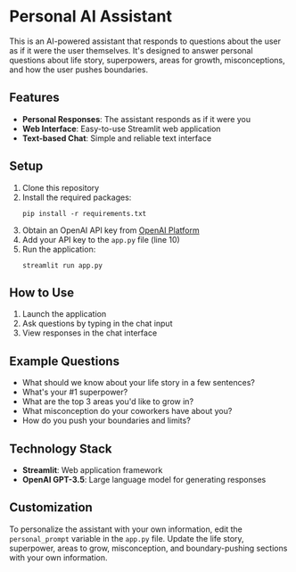 # Personal AI Assistant

This is an AI-powered assistant that responds to questions about the user as if it were the user themselves. It's designed to answer personal questions about life story, superpowers, areas for growth, misconceptions, and how the user pushes boundaries.

## Features

- **Personal Responses**: The assistant responds as if it were you
- **Web Interface**: Easy-to-use Streamlit web application
- **Text-based Chat**: Simple and reliable text interface

## Setup

1. Clone this repository
2. Install the required packages:
   ```
   pip install -r requirements.txt
   ```
3. Obtain an OpenAI API key from [OpenAI Platform](https://platform.openai.com/api-keys)
4. Add your API key to the `app.py` file (line 10)
5. Run the application:
   ```
   streamlit run app.py
   ```

## How to Use

1. Launch the application
2. Ask questions by typing in the chat input
3. View responses in the chat interface

## Example Questions

- What should we know about your life story in a few sentences?
- What's your #1 superpower?
- What are the top 3 areas you'd like to grow in?
- What misconception do your coworkers have about you?
- How do you push your boundaries and limits?

## Technology Stack

- **Streamlit**: Web application framework
- **OpenAI GPT-3.5**: Large language model for generating responses

## Customization

To personalize the assistant with your own information, edit the `personal_prompt` variable in the `app.py` file. Update the life story, superpower, areas to grow, misconception, and boundary-pushing sections with your own information.